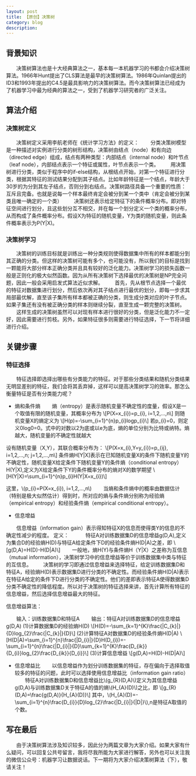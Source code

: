 ```yaml
--- 
layout: post
title: 【原创】决策树 
category: blog
description:  
---
```


## 背景知识
  　　决策树算法也是十大经典算法之一，基本每一本机器学习的书都会介绍决策树算法。1966年Hunt提出了CLS算法是最早的决策树算法。1986年Quinlan提出的ID3和1993年提出的C4.5是最具影响力的决策树算法。而今决策树算法已经成为了机器学习中最为经典的算法之一，受到了机器学习研究者的广泛关注。


## 算法介绍
### 决策树定义
　　决策树定义采用李航老师在《统计学习方法》的定义：
　　分类决策树模型是一种描述对实例进行分类的树形结构，决策树由结点（node）和有向边（directed edge）组成，结点有两种类型：内部结点（internal node）和叶节点（leaf node），内部结点表示一个特征或属性，叶节点表示一个类。
　　用决策树进行分类，类似于程序中的if-else结构，从根结点开始，对第一个特征进行分类，根据其特征的测试结果分配到其子结点。比如年龄特征是一个结点，年龄大于30岁的为分到其左子结点，否则分到右结点。决策树路径具备一个重要的性质：互斥且完备。也就是说每一个样本最终肯定会被分到某一个类中（肯定会被分到某类且唯一确定的一个类）
　　决策树还表示给定特征下的条件概率分布。即对特征空间进行划分，且这些划分互不相交，并在每一个划分定义一个类的概率分布，从而构成了条件概率分布。假设X为特征的随机变量，Y为类的随机变量，则此条件概率表示为P(Y|X)。
### 决策树学习
　　决策树的训练目标就是训练出一种分类规则使得数据集中所有的样本都能分到其正确的分类。但这样的决策树可能有多个，也可能没有，所以我们的目标是找到一颗能将大部分样本正确分类并且具有较好的泛化能力。决策树学习的损失函数一般是正则化的极大似然函数。因为从所有决策树下选择最优的决策树是NP完全问题，因此一般会采用启发式算法近似求解。
　　首先，先从根节点选择一个最优的特征对数据集进行划分，然后依次再对其子结点进行最优的划分，即每一步求其局部最优解，直至该子集所有样本都被正确的分类，则生成分类对应的叶子节点。如果子集还有没有被正确分类的样本则继续分裂，直至生成一颗完整的决策树。
　　这样生成的决策树虽然可以对现有样本进行很好的分类，但是泛化能力不一定好，因此需要进行剪枝。另外，如果特征很多则需要进行特征选择，下一节将详细进行介绍。


## 关键步骤

### 特征选择

　　特征选择即选择出哪些有分类能力的特征。对于那些分类结果和随机分类结果无明显差别的特征，我们会将其丢弃掉，这样可以提高决策树学习的效率。那怎么衡量特征是否有分类能力呢？
* 熵和条件熵
　　熵（entropy）是表示随机变量不确定性的度量，假设X是一个取值有限的随机变量，其概率分布为
	\\[P(X=x_{i})=p_{i}, i=1,2,...,n\\]
则随机变量X的熵定义为
\\[H(p)=-\sum_{i=1}^{n}p_{i}logp_{i}\\]
若p_{i}=0，则定义0log0=0。式中的对数以2为底或以e为底，熵的单位分别为比特或纳特。熵越大，随机变量的不确定性就越大

设有随机变量（X,Y），其联合概率分布为：
\\[P(X=x_{i},Y=y_{i})=p_{ij}, i=1,2,...,n; j=1,2,...,m\\]
条件熵H[Y|X]表示在已知随机变量X的条件下随机变量Y的不确定性，随机变量X给定条件下随机变量Y的条件熵（conditional entropy）H(Y|X),定义为X给定条件下Y的条件概率分布的熵对X的数学期望
\\[H(Y|X)=\sum_{i=1}^{n}p_{i}H(Y|X=x_{i})\\]

这里，\\(p_{i}=P(X=x_{i}), i=1,2,...,n\\)
　　当熵和条件熵中的概率由数据估计（特别是极大似然估计）得到时，所对应的熵与条件熵分别称为经验熵（empirical entropy）和经验条件熵（empirical conditional entropy）。

* 信息增益

　　信息增益（information gain）表示得知特征X的信息而使得类Y的信息的不确定性减少的程度。
定义：
　　　特征A对训练数据集D的信息增益g(D,A),定义为集合D的经验熵H(D)与特征A给定条件下D的经验条件熵H(D|A)之差，即
\\[g(D,A)=H(D)-H(D|A)\\]
　　一般地，熵H(Y)与条件熵H（Y|X）之差称为互信息（mutual information），决策树学习中的信息增益等价于训练数据集中类与特征的互信息。
　　决策树的学习即通过信息增益来选择特征，给定训练数据集D和特征A，经验熵H(D)表示数据集D进行分类的不确定性。而经验条件熵H(D|A)表示在特征A给定的条件下D进行分类的不确定性。他们的差即表示特征A使得数据集D分类不确定性的降低程度。所以对于决策树的特征选择来讲，首先计算所有特征的信息增益，然后选择信息增益最大的特征。

信息增益算法：

　　输入：训练数据集D和特征A
　　输出：特征A对训练数据集D的信息增益g(D,A)
(1)计算数据集D的经验熵H(D)
\\[H(D)=-\sum_{k=1}^{K}\frac{|C_{k}|}{D}log_{2}\frac{|C_{k}|}{D}\\]
(2)计算特征A对数据集D的经验条件熵H(D|A)
\\[H(D|A)=\sum_{i=1}^{n}\frac{|D_{i}|}{D}H(D_{i})=-\sum_{i=1}^{n}\frac{|D_{i}|}{D}\sum_{k=1}^{K}\frac{D_{ik}}{D_{i}}log_{2}\frac{D_{ik}}{D_{i}}\\]
(3)计算信息增益
\\[g(D,A)=H(D)-H(D|A)\\]

* 信息增益比
　　以信息增益作为划分训练数据集的特征，存在偏向于选择取值较多的特征的问题，此时可以选择使用信息增益比（information gain ratio）
　　特征A对训练数据集D和信息增益比\\(g_{R}(D,A)\\)定义为其信息增益g(D,A)与训练数据集D关于特征A的值的熵\\(H_{A}(D)\\)之比，即
\\[g_{R}(D,A)=\frac{g(D,A)}{H_{A}(D)}\\]
其中，\\(H_{A}(D)=-\sum_{i=1}^{n}\frac{D_{i}}{D}log_{2}\frac{|D_{i}|}{|D|}\\),n是特征A取值的个数。


## 写在最后
　　由于决策树算法涉及知识较多，因此分为两篇文章为大家介绍。如果大家有什么疑问，可以回复公共号留言，我将尽我所能为大家进行解答，另外也可以关注我的微信公众号：机器学习让数据说话。下一期将为大家介绍决策树算法（下），敬请关注！

